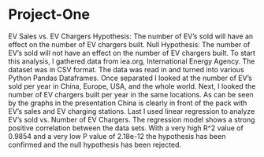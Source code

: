 # Project-One

EV Sales vs. EV Chargers
Hypothesis: The number of EV’s sold will have an effect on the number of EV chargers built.
Null Hypothesis: The number of EV’s sold will not have an effect on the number of EV chargers built.
To start this analysis, I gathered data from iea.org, International Energy Agency. The dataset was in CSV format. The data was read in and turned into various Python Pandas Dataframes. Once separated I looked at the number of EV’s sold per year in China, Europe, USA, and the whole world. Next, I looked the number of EV chargers built per year in the same locations. As can be seen by the graphs in the presentation China is clearly in front of the pack with EV’s sales and EV charging stations. Last I used linear regression to analyze EV’s sold vs. Number of EV Chargers. The regression model shows a strong positive correlation between the data sets. With a very high R^2 value of 0.9854 and a very low P value of 2.18e-12 the hypothesis has been confirmed and the null hypothesis has been rejected.
